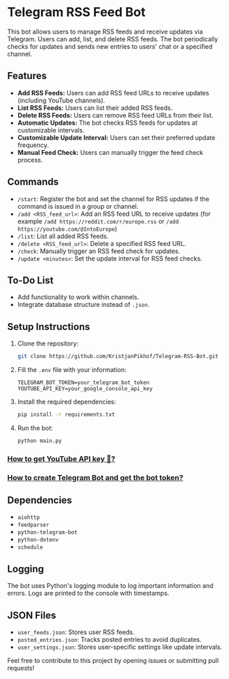 # Telegram RSS Feed Bot

This bot allows users to manage RSS feeds and receive updates via Telegram. Users can add, list, and delete RSS feeds. The bot periodically checks for updates and sends new entries to users' chat or a specified channel.

## Features

- **Add RSS Feeds:** Users can add RSS feed URLs to receive updates (including YouTube channels).
- **List RSS Feeds:** Users can list their added RSS feeds.
- **Delete RSS Feeds:** Users can remove RSS feed URLs from their list.
- **Automatic Updates:** The bot checks RSS feeds for updates at customizable intervals.
- **Customizable Update Interval:** Users can set their preferred update frequency.
- **Manual Feed Check:** Users can manually trigger the feed check process.

## Commands

- `/start`: Register the bot and set the channel for RSS updates if the command is issued in a group or channel.
- `/add <RSS_feed_url>`: Add an RSS feed URL to receive updates (for example `/add https://reddit.com/r/europe.rss` or `/add https://youtube.com/@IntoEurope`)
- `/list`: List all added RSS feeds.
- `/delete <RSS_feed_url>`: Delete a specified RSS feed URL.
- `/check`: Manually trigger an RSS feed check for updates.
- `/update <minutes>`: Set the update interval for RSS feed checks.

## To-Do List

- Add functionality to work within channels.
- Integrate database structure instead of `.json`.

## Setup Instructions

1. Clone the repository:

    ```bash
    git clone https://github.com/KristjanPikhof/Telegram-RSS-Bot.git
    ```

2. Fill the `.env` file with your information:

    ```
    TELEGRAM_BOT_TOKEN=your_telegram_bot_token
    YOUTUBE_API_KEY=your_google_console_api_key
    ```

3. Install the required dependencies:

    ```bash
    pip install -r requirements.txt
    ```

4. Run the bot:

    ```bash
    python main.py
    ```

### [How to get YouTube API key 🔑?](https://developers.google.com/youtube/v3/getting-started)
### [How to create Telegram Bot and get the bot token?](https://core.telegram.org/bots/tutorial)

## Dependencies

- `aiohttp`
- `feedparser`
- `python-telegram-bot`
- `python-dotenv`
- `schedule`

## Logging

The bot uses Python's logging module to log important information and errors. Logs are printed to the console with timestamps.

## JSON Files

- `user_feeds.json`: Stores user RSS feeds.
- `posted_entries.json`: Tracks posted entries to avoid duplicates.
- `user_settings.json`: Stores user-specific settings like update intervals.

Feel free to contribute to this project by opening issues or submitting pull requests!
